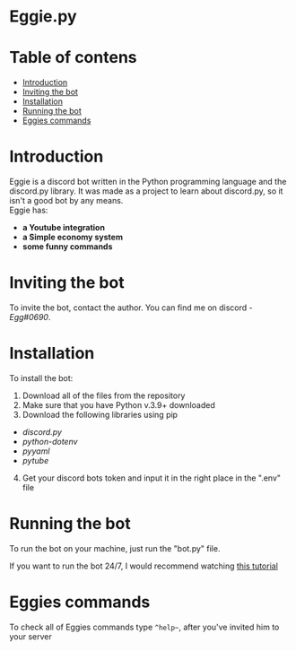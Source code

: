 <h1>Eggie.py</h1>

# Table of contens

* [Introduction](#Introduction)
* [Inviting the bot](#Inviting_the_bot)
* [Installation](#Installation)
* [Running the bot](#Running_the_bot)
* [Eggies commands](#Eggies_commands)

# Introduction

Eggie is a discord bot written in the Python programming language and the discord.py library.
It was made as a project to learn about discord.py, so it isn't a good bot by any means.<br>
Eggie has:

* **a Youtube integration**
* **a Simple economy system**
* **some funny commands**

# Inviting the bot

To invite the bot, contact the author. You can find me on discord - *Egg#0690*.

# Installation

To install the bot:

1. Download all of the files from the repository
2. Make sure that you have Python v.3.9+ downloaded
3. Download the following libraries using pip
* *discord.py*
* *python-dotenv*
* *pyyaml*
* *pytube*
4. Get your discord bots token and input it in the right place in the ".env" file

# Running the bot

To run the bot on your machine, just run the "bot.py" file.

If you want to run the bot 24/7, I would recommend watching [this tutorial](https://www.youtube.com/watch?v=BPvg9bndP1U&t=693s&ab_channel=TechWithTim)

# Eggies commands

To check all of Eggies commands type ```^help~```, after you've invited him to your server
